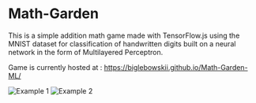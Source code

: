 # Math-Garden
This is a simple addition math game made with TensorFlow.js using the MNIST dataset for classification of handwritten digits
built on a neural network in the form of Multilayered Perceptron.

Game is currently hosted at : https://biglebowskii.github.io/Math-Garden-ML/

![Example 1](https://imgur.com/jC46ebh.png)
![Example 2](https://imgur.com/oR1qYKO.png)


